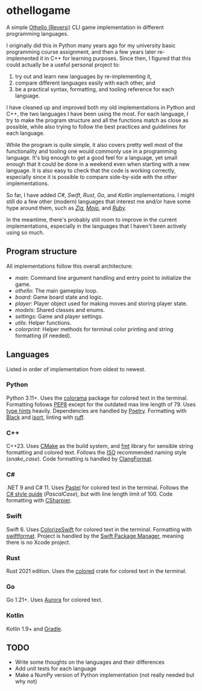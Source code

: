 # othellogame

A simple [Othello (Reversi)](https://en.wikipedia.org/wiki/Reversi) CLI game implementation in different programming languages.

I originally did this in Python many years ago for my university basic programming course assignment,
and then a few years later re-implemented it in C++ for learning purposes.
Since then, I figured that this could actually be a useful personal project to:

1. try out and learn new languages by re-implementing it,
2. compare different languages easily with each other, and
3. be a practical syntax, formatting, and tooling reference for each language.

I have cleaned up and improved both my old implementations in Python and C++,
the two languages I have been using the most.
For each language, I try to make the program structure and all the functions match as close as possible,
while also trying to follow the best practices and guidelines for each language.

While the program is quite simple,
it also covers pretty well most of the functionality and tooling one would commonly use in a programming language.
It's big enough to get a good feel for a language,
yet small enough that it could be done in a weekend even when starting with a new language.
It is also easy to check that the code is working correctly,
especially since it is possible to compare side-by-side with the other implementations.

So far, I have added _C#_, _Swift_, _Rust_, _Go_, and _Kotlin_ implementations.
I might still do a few other (modern) languages that interest me and/or have some hype around them,
such as _[Zig](https://ziglang.org/)_, _[Mojo](https://www.modular.com/max/mojo)_, and _[Ruby](https://www.ruby-lang.org/)_.

In the meantime, there's probably still room to improve in the current implementations,
especially in the languages that I haven't been actively using so much.

## Program structure

All implementations follow this overall architecture:

- _main_: Command line argument handling and entry point to initialize the game.
- _othello_: The main gameplay loop.
- _board_: Game board state and logic.
- _player_: Player object used for making moves and storing player state.
- _models_: Shared classes and enums.
- _settings_: Game and player settings.
- _utils_: Helper functions.
- _colorprint_: Helper methods for terminal color printing and string formatting (if needed).

## Languages

Listed in order of implementation from oldest to newest.

### Python

Python 3.11+.
Uses the [colorama](https://pypi.org/project/colorama/) package for colored text in the terminal.
Formatting follows [PEP8](https://www.python.org/dev/peps/pep-0008/) except for the outdated max line length of 79.
Uses [type hints](https://docs.python.org/3/library/typing.html#module-typing) heavily.
Dependencies are handled by [Poetry](https://github.com/python-poetry/poetry).
Formatting with [Black](https://github.com/psf/black) and [isort](https://github.com/PyCQA/isort),
linting with [ruff](https://github.com/astral-sh/ruff).

### C++

C++23.
Uses [CMake](https://cmake.org/) as the build system,
and [fmt](https://github.com/fmtlib/fmt) library for sensible string formatting and colored text.
Follows the [ISO](http://isocpp.github.io/CppCoreGuidelines/CppCoreGuidelines#Rl-camel) recommended naming style (_snake_case_).
Code formatting is handled by [ClangFormat](https://clang.llvm.org/docs/ClangFormat.html).

### C\#

.NET 9 and C# 11.
Uses [Pastel](https://github.com/silkfire/Pastel) for colored text in the terminal.
Follows the [C# style guide](https://learn.microsoft.com/en-us/dotnet/csharp/fundamentals/coding-style/coding-conventions) (_PascalCase_),
but with line length limit of 100.
Code formatting with [CSharpier](https://github.com/belav/csharpier).

### Swift

Swift 6.
Uses [ColorizeSwift](https://github.com/mtynior/ColorizeSwift) for colored text in the terminal.
Formatting with [swiftformat](https://github.com/nicklockwood/SwiftFormat).
Project is handled by the [Swift Package Manager](https://www.swift.org/package-manager/),
meaning there is no Xcode project.

### Rust

Rust 2021 edition.
Uses the [colored](https://crates.io/crates/colored) crate for colored text in the terminal.

### Go

Go 1.21+.
Uses [Aurora](https://github.com/logrusorgru/aurora) for colored text.

### Kotlin

Kotlin 1.9+ and [Gradle](https://gradle.org/kotlin/).

## TODO

- Write some thoughts on the languages and their differences
- Add unit tests for each language
- Make a NumPy version of Python implementation (not really needed but why not)
